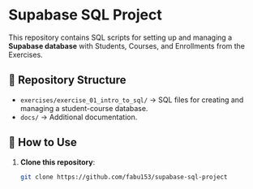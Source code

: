 # Supabase SQL Project

This repository contains SQL scripts for setting up and managing a **Supabase database** with Students, Courses, and Enrollments from the Exercises.

## 📂 Repository Structure
- `exercises/exercise_01_intro_to_sql/` → SQL files for creating and managing a student-course database.
- `docs/` → Additional documentation.

## 📌 How to Use
1. **Clone this repository**:
   ```sh
   git clone https://github.com/fabu153/supabase-sql-project